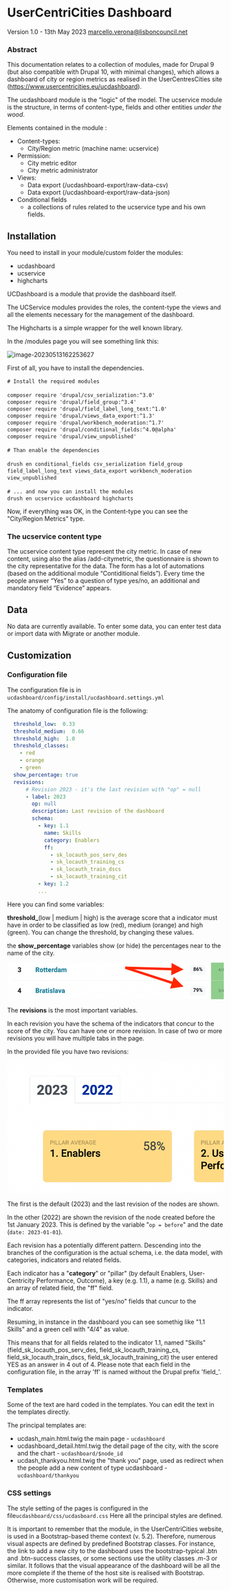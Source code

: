 # UserCentriCities Dashboard

Version 1.0 - 13th May 2023 <marcello.verona@lisboncouncil.net>



### Abstract

This documentation relates to a collection of modules, made for Drupal 9 (but also compatible with Drupal 10, with minimal changes), which allows a dashboard of city or region metrics as realised in the UserCentresCities site (https://www.usercentricities.eu/ucdashboard).

The ucdashboard module is the "logic" of the model. The ucservice module is the structure, in terms of content-type, fields and other entities *under the wood*.

Elements contained in the module :

* Content-types:
  * City/Region metric (machine name: ucservice)
* Permission:
  * City metric editor
  * City metric administrator
* Views: 
  * Data export (/ucdashboard-export/raw-data-csv)
  * Data export (/ucdashboard-export/raw-data-json)
* Conditional fields
  * a collections of rules related to the ucservice type and his own fields.



## Installation

You need to install in your module/custom folder the modules:

* ucdashboard
* ucservice
* highcharts

UCDashboard is a module that provide the dashboard itself.

The UCService modules provides the roles, the content-type the views and all the elements necessary for the management of the dashboard. 

The Highcharts is a simple wrapper for the well known library.

In the /modules page you will see something link this: 

![image-20230513162253627](./blob/main/doc-img/image-20230513162253627.png?raw=true)

First of all, you have to install the dependencies.

```shell
# Install the required modules

composer require 'drupal/csv_serialization:^3.0'
composer require 'drupal/field_group:^3.4'
composer require 'drupal/field_label_long_text:^1.0'
composer require 'drupal/views_data_export:^1.3'
composer require 'drupal/workbench_moderation:^1.7'
composer require 'drupal/conditional_fields:^4.0@alpha'
composer require 'drupal/view_unpublished'

# Than enable the dependencies

drush en conditional_fields csv_serialization field_group field_label_long_text views_data_export workbench_moderation view_unpublished

# ... and now you can install the modules
drush en ucservice ucdashboard highcharts

```



Now, if everything was OK, in the Content-type you can see the "City/Region Metrics" type. 



### The ucservice content type

The ucservice content type represent the city metric. In case of new content, using also the alias /add-citymetric, the questionnaire is shown to the city representative for the data.
The form has a lot of automations (based on the additional module “Contiditional fields”). Every time the people answer “Yes” to a question of type yes/no, an additional and mandatory field “Evidence” appears.



## Data

No data are currently available. To enter some data, you can enter test data or import data with Migrate or another module.



## Customization



### Configuration file

The configuration file is in `ucdashboard/config/install/ucdashboard.settings.yml`

The anatomy of configuration file is the following:

```yaml
  threshold_low:  0.33
  threshold_medium:  0.66
  threshold_high:  1.0
  threshold_classes:
    - red
    - orange
    - green
  show_percentage: true
  revisions: 
      # Revision 2023 - it's the last revision with "op" = null
      - label: 2023
        op: null
        description: Last revision of the dashboard
        schema: 
          - key: 1.1
            name: Skills
            category: Enablers
            ff:
              - sk_locauth_pos_serv_des
              - sk_locauth_training_cs
              - sk_locauth_train_dscs
              - sk_locauth_training_cit
          - key: 1.2 
          ...
```

Here you can find some variables:

**threshold_**(low | medium | high) is the average score that a indicator must have in order to be classified as low (red), medium (orange) and high (green). You can change the threshold, by changing these values.

the **show_percentage** variables show (or hide) the percentages near to the name of the city. 

![image-20230513182230950](./doc-images/image-20230513182230950.png?raw=true) 



The **revisions** is the most important variables. 

In each revision you have the schema of the indicators that concur to the score of the city. You can have one or more revision. In case of two or more revisions you will have multiple tabs in the page. 

In the provided file you have two revisions:

![image-20230513182422403](./doc-images/image-20230513182422403.png?raw=true)

The first is the default (2023) and the last revision of the nodes are shown.

In the other (2022) are shown the revision of the node created before the 1st January 2023. This is defined by the variable "`op = before`" and the date (`date: 2023-01-01`).

Each revision has a potentially different pattern. Descending into the branches of the configuration is the actual schema, i.e. the data model, with categories, indicators and related fields. 

Each indicator has a "**category**" or "pillar" (by default Enablers, User-Centricity Performance, Outcome), a key (e.g. 1.1), a name (e.g. Skills) and an array of related field, the "ff" field.

The ff array represents the list of "yes/no" fields that cuncur to the indicator. 

Resuming, in instance in the dashboard you can see somethig like "1.1 Skills" and a green cell with "4/4" as value.  

This means that for all fields related to the indicator 1.1, named "Skills" (field_sk_locauth_pos_serv_des, 
field_sk_locauth_training_cs, field_sk_locauth_train_dscs, field_sk_locauth_training_cit) the user entered YES as an answer in 4 out of 4. Please note that each field in the configuration file, in the array 'ff' is named without the Drupal prefix 'field_'.



### Templates

Some of the text are hard coded in the templates. You can edit the text in the templates directly.

The principal templates are:

- ucdash_main.html.twig
  the main page -   `ucdashboard`
- ucdashboard_detail.html.twig
  the detail page of the city, with the score and the chart -   `ucdashboard/$node_id`
- ucdash_thankyou.html.twig
  the "thank you" page, used as redirect when the people add a new content of type ucdashboard -  `ucdashboard/thankyou`



### CSS settings

The style setting of the pages is configured in the file`ucdashboard/css/ucdasboard.css` Here all the principal styles are defined. 

It is important to remember that the module, in the UserCentriCities website, is used in a Bootstrap-based theme context (v. 5.2). Therefore, numerous visual aspects are defined by predefined Bootstrap classes. For instance, the link to add a new city to the dashboard uses the bootstrap-typical .btn and .btn-success classes, or some sections use the utility classes .m-3 or similar. 
It follows that the visual appearance of the dashboard will be all the more complete if the theme of the host site is realised with Bootstrap. Otherwise, more customisation work will be required.



